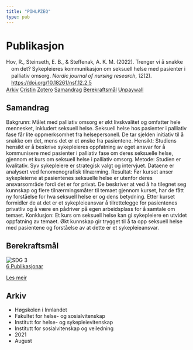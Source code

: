 ```yaml
---
title: "PIHLPZEQ"
type: pub
---
```

<h1>Publikasjon</h1>
<article id="csl-bib-container-PIHLPZEQ" class="csl-bib-container">
  <div class="csl-bib-body" style="line-height: 1.35; padding-left: 1em; text-indent:-1em;">
  <div class="csl-entry">Hov, R., Steinseth, E. B., &amp; Steffenak, A. K. M. (2022). Trenger vi &#xE5; snakke om det? Sykepleieres kommunikasjon om seksuell helse med pasienter i palliativ omsorg. <i>Nordic journal of nursing research</i>, <i>12</i>(2). <a href="https://doi.org/10.18261/nsf.12.2.5">https://doi.org/10.18261/nsf.12.2.5</a></div>
</div>
  <div class="csl-bib-buttons">
    <a href="#taxonomy-article-PIHLPZEQ" class="csl-bib-button">Arkiv</a>
    <a href="https://app.cristin.no/results/show.jsf?id=1929266" alt="Cristin URL" class="csl-bib-button">Cristin</a>
    <a href="http://zotero.org/groups/5402882/items/PIHLPZEQ" alt="Zotero URL" class="csl-bib-button">Zotero</a>
    <a href="#abstract-article-PIHLPZEQ" class="csl-bib-button">Samandrag</a>
    <a href="#sdg-article-PIHLPZEQ" class="csl-bib-button">Berekraftsmål</a>
    <a href="https://doi.org/10.18261/nsf.12.2.5" class="csl-bib-button">Unpaywall</a>
  </div>
  <div id="csl-bib-meta-container-PIHLPZEQ"></div>
</article>
<div id="csl-bib-meta-PIHLPZEQ" class="csl-bib-meta">
  <article id="abstract-article-PIHLPZEQ" class="abstract-article">
    <h1>Samandrag</h1>
    Bakgrunn: Målet med palliativ omsorg er økt livskvalitet og omfatter hele mennesket, inkludert seksuell helse. Seksuell helse hos pasienter i palliativ fase får lite oppmerksomhet fra helsepersonell. De tar sjelden initiativ til å snakke om det, mens det er et ønske fra pasientene. Hensikt: Studiens hensikt er å beskrive sykepleieres oppfatning av eget ansvar for å kommunisere med pasienter i palliativ fase om deres seksuelle helse, gjennom et kurs om seksuell helse i palliativ omsorg. Metode: Studien er kvalitativ. Syv sykepleiere er strategisk valgt og intervjuet. Dataene er analysert ved fenomenografisk tilnærming. Resultat: Før kurset anser sykepleierne at pasientenes seksuelle helse er utenfor deres ansvarsområde fordi det er for privat. De beskriver at ved å ha tilegnet seg kunnskap og flere tilnærmingsmåter til temaet gjennom kurset, har de fått ny forståelse for hva seksuell helse er og dens betydning. Etter kurset formidler de at det er et sykepleieansvar å tilrettelegge for pasientenes privatliv og å være en pådriver på egen arbeidsplass for å samtale om temaet. Konklusjon: Et kurs om seksuell helse kan gi sykepleiere en utvidet oppfatning av temaet. Økt kunnskap gir trygget til å ta opp seksuell helse med pasientene og forståelse av at dette er et sykepleieansvar.
  </article>
  <article id="sdg-article-PIHLPZEQ" class="sdg-article">
    <h1>Berekraftsmål</h1>
    <div class="sdg-container"><div id="sdg3" class="sdg"> <img src="{{< params subfolder >}}images/sdg/sdg03_no.png" class="image" alt="SDG 3"> <div class="sdg-overlay"> <a href="{{< params subfolder >}}no/archive/?sdg=3#archive" class="sdg-publication-count"><span>6</span> Publikasjonar</a> <p><a href="NA" class="sdg-read-more">Les meir</a></p> </div> </div></div>
  </article>
  <article id="taxonomy-article-PIHLPZEQ" class="taxonomy-article">
    <h1>Arkiv</h1>
    <ul>
      <li>Høgskolen i Innlandet</li>
      <li>Fakultet for helse- og sosialvitenskap</li>
      <li>Institutt for helse- og sykepleievitenskap</li>
      <li>Institutt for sosialvitenskap og veiledning</li>
      <li>2021</li>
      <li>August</li>
    </ul>
  </article>
</div>

